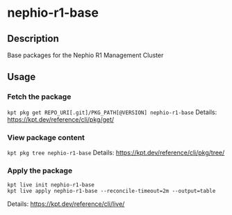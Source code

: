 # nephio-r1-base

## Description
Base packages for the Nephio R1 Management Cluster

## Usage

### Fetch the package
`kpt pkg get REPO_URI[.git]/PKG_PATH[@VERSION] nephio-r1-base`
Details: https://kpt.dev/reference/cli/pkg/get/

### View package content
`kpt pkg tree nephio-r1-base`
Details: https://kpt.dev/reference/cli/pkg/tree/

### Apply the package
```
kpt live init nephio-r1-base
kpt live apply nephio-r1-base --reconcile-timeout=2m --output=table
```
Details: https://kpt.dev/reference/cli/live/
